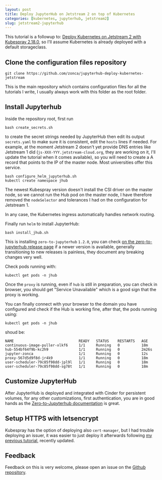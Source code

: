 ```yaml
---
layout: post
title: Deploy JupyterHub on Jetstream 2 on top of Kubernetes
categories: [kubernetes, jupyterhub, jetstream2]
slug: jetstream2-jupyterhub
---
```


This tutorial is a followup to: [Deploy Kubernetes on Jetstream 2 with Kubespray 2.18.0](https://zonca.dev/2022/03/kubernetes-jetstream2-kubespray.html), so I'll assume Kubernetes is already deployed with a default storageclass.

## Clone the configuration files repository

    git clone https://github.com/zonca/jupyterhub-deploy-kubernetes-jetstream

This is the main repository which contains configuration files for all the tutorials I write,
I usually always work with this folder as the root folder.

## Install Jupyterhub

Inside the repository root, first run

```
bash create_secrets.sh
```

to create the secret strings needed by JupyterHub then edit its output
`secrets.yaml` to make sure it is consistent, edit the `hosts` lines if needed. For example, at the moment Jetstream 2 doesn't yet provide DNS entries like Jetstream 1 did (`js-XXX-YYY.jetstream-cloud.org`, they are working on it, I'll update the tutorial when it comes available), so you will need to create a A record that points to the IP of the master node. Most universities offer this service.

    bash configure_helm_jupyterhub.sh
    kubectl create namespace jhub

The newest Kubespray version doesn't install the CSI driver on the master node, so we cannot run the Hub pod on the master node, I have therefore removed the `nodeSelector` and tolerances I had on the configuration for Jetstream 1.

In any case, the Kubernetes ingress automatically handles network routing.

Finally run `helm` to install JupyterHub:

    bash install_jhub.sh

This is installing `zero-to-jupyterhub` `1.2.0`, you can check [on the zero-to-jupyterhub release page](https://github.com/jupyterhub/zero-to-jupyterhub-k8s/releases) if a newer version is available, generally transitioning to new releases is painless, they document any breaking changes very well.

Check pods running with:

    kubectl get pods -n jhub

Once the `proxy` is running, even if `hub` is still in preparation, you can check
in browser, you should get "Service Unavailable" which is a good sign that
the proxy is working.

You can finally connect with your browser to the domain you have configured and
check if the Hub is working fine, after that, the pods running using:

    kubectl get pods -n jhub

shoud be:

```
NAME                              READY   STATUS    RESTARTS   AGE
continuous-image-puller-xlkf6     1/1     Running   0          18m
hub-554bf64f9b-kc2h9              1/1     Running   0          2m26s
jupyter-zonca                     1/1     Running   0          12s
proxy-567d5d9f8d-jr4k9            1/1     Running   0          18m
user-scheduler-79c85f98dd-jpl9l   1/1     Running   0          18m
user-scheduler-79c85f98dd-sg78t   1/1     Running   0          18m
```

## Customize JupyterHub

After JupyterHub is deployed and integrated with Cinder for persistent volumes,
for any other customizations, first authentication, you are in good hands as the
[Zero-to-Jupyterhub documentation](https://zero-to-jupyterhub.readthedocs.io/en/stable/extending-jupyterhub.html) is great.

## Setup HTTPS with letsencrypt

Kubespray has the option of deploying also `cert-manager`, but I had trouble deploying an issuer,
it was easier to just deploy it afterwards following [my previous tutorial](https://zonca.dev/2020/03/setup-https-kubernetes-letsencrypt.html), recently updated.

## Feedback

Feedback on this is very welcome, please open an issue on the [Github repository](https://github.com/zonca/jupyterhub-deploy-kubernetes-jetstream).
